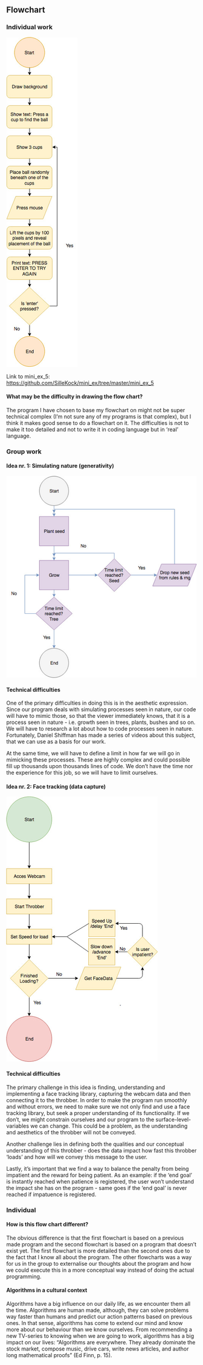 ## Flowchart 

### Individual work
![ScreenShot](https://github.com/SilleKock/mini_ex/blob/master/mini_ex_9/Untitled%20Diagram.jpg)

Link to mini_ex_5: https://github.com/SilleKock/mini_ex/tree/master/mini_ex_5

#### What may be the difficulty in drawing the flow chart?
The program I have chosen to base my flowchart on might not be super technical complex (I’m not sure any of my programs is that complex), but I think it makes good sense to do a flowchart on it. The difficulties is not to make it too detailed and not to write it in coding language but in ‘real’ language.

### Group work

#### Idea nr. 1: Simulating nature (generativity) 

![ScreenShot](https://github.com/SilleKock/mini_ex/blob/master/mini_ex_9/EksamenFlowchart.jpg)

#### Technical difficulties 
One of the primary difficulties in doing this is in the aesthetic expression. Since our program deals with simulating processes seen in nature, our code will have to mimic those, so that the viewer immediately knows, that it is a process seen in nature - i.e. growth seen in trees, plants, bushes and so on. We will have to research a lot about how to code processes seen in nature. Fortunately, Daniel Shiffman has made a series of videos about this subject, that we can use as a basis for our work.

At the same time, we will have to define a limit in how far we will go in mimicking these processes. These are highly complex and could possible fill up thousands upon thousands lines of code. We don’t have the time nor the experience for this job, so we will have to limit ourselves. 

#### Idea nr. 2: Face tracking (data capture)

![ScreenShot](https://github.com/SilleKock/mini_ex/blob/master/mini_ex_9/EksamenFlowchart%201.jpg)

#### Technical difficulties
The primary challenge in this idea is finding, understanding and implementing a face tracking library, capturing the webcam data and then connecting it to the throbber. In order to make the program run smoothly and without errors, we need to make sure we not only find and use a face tracking library, but seek a proper understanding of its functionality. If we don’t, we might constrain ourselves and our program to the surface-level-variables we can change. This could be a problem, as the understanding and aesthetics of the throbber will not be conveyed.

Another challenge lies in defining both the qualities and our conceptual understanding of this throbber - does the data impact how fast this throbber ‘loads’ and how will we convey this message to the user.

Lastly, it’s important that we find a way to balance the penalty from being impatient and the reward for being patient. As an example: if the ‘end goal’ is instantly reached when patience is registered, the user won’t understand the impact she has on the program - same goes if the ‘end goal’ is never reached if impatuence is registered.

### Individual 
#### How is this flow chart different?
The obvious difference is that the first flowchart is based on a previous made program and the second flowchart is based on a program that doesn’t exist yet. The first flowchart is more detailed than the second ones due to the fact that I know all about the program. The other flowcharts was a way for us in the group to externalise our thoughts about the program and how we could execute this in a more conceptual way instead of doing the actual programming. 

#### Algorithms in a cultural context
Algorithms have a big influence on our daily life, as we encounter them all the time. Algorithms are human made, although, they can solve problems way faster than humans and predict our action patterns based on previous ones. In that sense, algorithms has come to extend our mind and know more about our behaviour than we know ourselves. From recommending a new TV-series to knowing when we are going to work, algorithms has a big impact on our lives: 
“Algorithms are everywhere. They already dominate the stock market, compose music, drive cars, write news articles, and author long mathematical proofs” (Ed Finn, p. 15). 

